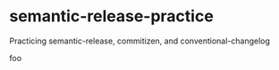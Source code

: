 # semantic-release-practice
Practicing semantic-release, commitizen, and conventional-changelog

foo